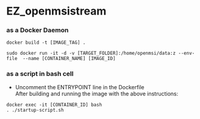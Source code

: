 # EZ_openmsistream

### as a Docker Daemon

```
docker build -t [IMAGE_TAG] .

sudo docker run -it -d -v [TARGET_FOLDER]:/home/openmsi/data:z --env-file  --name [CONTAINER_NAME] [IMAGE_ID]
```


### as a script in bash cell

- Uncomment the ENTRYPOINT line in the Dockerfile <br>
After building and running the image with the above instructions: <br>
```
docker exec -it [CONTAINER_ID] bash
. ./startup-script.sh
```

